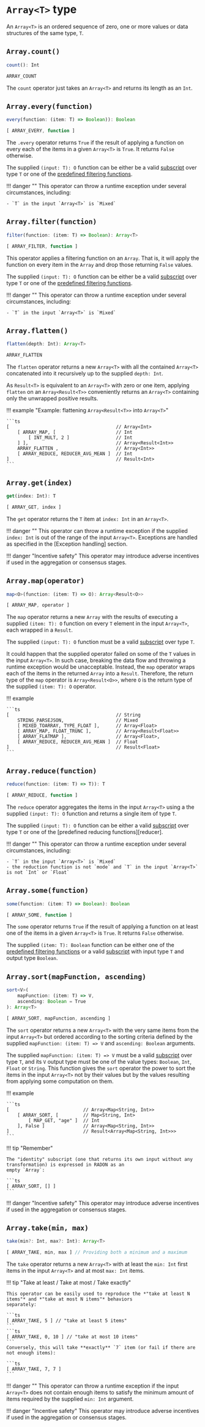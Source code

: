 # `Array<T>` type

An `Array<T>` is an ordered sequence of zero, one or more values or data structures of the same type, `T`.
    
## `Array.count()`
```ts
count(): Int
```
```ts
ARRAY_COUNT
```
The `count` operator just takes an `Array<T>` and returns its length as an `Int`.
    
## `Array.every(function)`
```ts
every(function: (item: T) => Boolean)): Boolean
```
```ts
[ ARRAY_EVERY, function ]
```
The `.every` operator returns `True` if the result of applying a function on every each of the items in a given
`Array<T>` is `True`. It returns `False` otherwise.

The supplied `(input: T): O` function can be either be a valid [subscript] over type `T` or one of the
[predefined filtering functions][filters].

!!! danger ""
    This operator can throw a runtime exception under several circumstances, including:
    
    - `T` in the input `Array<T>` is `Mixed`

## `Array.filter(function)`
```ts
filter(function: (item: T) => Boolean): Array<T>
```
```ts
[ ARRAY_FILTER, function ]
```
This operator applies a filtering function on an `Array`. That is, it will apply the function on every item in the
`Array` and drop those returning `False` values.

The supplied `(input: T): O` function can be either be a valid [subscript] over type `T` or one of the
[predefined filtering functions][filters].

!!! danger ""
    This operator can throw a runtime exception under several circumstances, including:
    
    - `T` in the input `Array<T>` is `Mixed`

## `Array.flatten()`
```ts
flatten(depth: Int): Array<T>
```
```ts
ARRAY_FLATTEN
```
The `flatten` operator returns a new `Array<T>` with all the contained `Array<T>` concatenated into it recursively up
to the supplied `depth: Int`.

As `Result<T>` is equivalent to an `Array<T>` with zero or one item, applying `flatten` on an `Array<Result<T>>`
conveniently returns an `Array<T>` containing only the unwrapped positive results.

!!! example "Example: flattening `Array<Result<T>>` into `Array<T>`"

    ```ts
    [                                       // Array<Int>
        [ ARRAY_MAP, [                      // Int
            [ INT_MULT, 2 ]                 // Int
        ] ],                                // Array<Result<Int>>
        ARRAY_FLATTEN ,                     // Array<Int>>
        [ ARRAY_REDUCE, REDUCER_AVG_MEAN ]  // Int
    ]                                       // Result<Int>
    ```

## `Array.get(index)`
```ts
get(index: Int): T
```
```ts
[ ARRAY_GET, index ]
```
The `get` operator returns the `T` item at `index: Int` in an `Array<T>`.

!!! danger ""
    This operator can throw a runtime exception if the supplied `index: Int` is out of the range of the input
    `Array<T>`.
    Exceptions are handled as specified in the [Exception handling] section.

!!! danger "Incentive safety"
    This operator may introduce adverse incentives if used in the aggregation or consensus stages.

## `Array.map(operator)`
```ts
map<O>(function: (item: T) => O): Array<Result<O>>
```
```ts
[ ARRAY_MAP, operator ]
```
The `map` operator returns a new `Array` with the results of executing a supplied `(item: T): O` function on every `T`
element in the input `Array<T>`, each wrapped in a `Result`.

The supplied `(input: T): O` function must be a valid [subscript] over type `T`.

It could happen that the supplied operator failed on some of the `T` values in the input `Array<T>`. In such case,
breaking the data flow and throwing a runtime exception would be unacceptable. Instead, the `map` operator wraps each
of the items in the returned `Array` into a `Result`. Therefore, the return type of the `map` operator is
`Array<Result<O>>`, where `O` is the return type of the supplied `(item: T): O` operator.

!!! example

    ```ts
    [                                       // String
        STRING_PARSEJSON,                   // Mixed
        [ MIXED_TOARRAY, TYPE_FLOAT ],      // Array<Float>
        [ ARRAY_MAP, FLOAT_TRUNC ],         // Array<Result<Float>>
        [ ARRAY_FLATMAP ],                  // Array<Float>,
        [ ARRAY_REDUCE, REDUCER_AVG_MEAN ]  // Float
    ]                                       // Result<Float>
    ```

## `Array.reduce(function)`
```ts
reduce(function: (item: T) => T)): T
```
```ts
[ ARRAY_REDUCE, function ]
```
The `reduce` operator aggregates the items in the input `Array<T>` using a the supplied `(input: T): O` function and
returns a single item of type `T`.

The supplied `(input: T): O` function can be either a valid [subscript] over type `T` or one of the
[predefined reducing functions][reducer].

!!! danger ""
    This operator can throw a runtime exception under several circumstances, including:
    
    - `T` in the input `Array<T>` is `Mixed`
    - the reduction function is not `mode` and `T` in the input `Array<T>` is not `Int` or `Float`
    

## `Array.some(function)`
```ts
some(function: (item: T) => Boolean): Boolean
```
```ts
[ ARRAY_SOME, function ]
```
The `some` operator returns `True` if the result of applying a function on at least one of the items in a given
`Array<T>` is `True`. It returns `False` otherwise.

The supplied `(item: T): Boolean` function can be either one of the [predefined filtering functions][filters] or a
valid [subscript] with input type `T` and output type `Boolean`.

## `Array.sort(mapFunction, ascending)`
```ts
sort<V>(
    mapFunction: (item: T) => V,
    ascending: Boolean = True
): Array<T>
```
```ts
[ ARRAY_SORT, mapFunction, ascending ]
```
The `sort` operator returns a new `Array<T>` with the very same items from the input `Array<T>` but ordered according
to the sorting criteria defined by the supplied `mapFunction: (item: T) => V` and `ascending: Boolean` arguments.

The supplied `mapFunction: (item: T) => V` must be a valid [subscript] over type `T`, and its `V` output type must be
one of the value types: `Boolean`, `Int`, `Float` or `String`. This function gives the `sort` operator the power to
sort the items in the input `Array<T>` not by their values but by the values resulting from applying some computation
on them.

!!! example

    ```ts
    [                           // Array<Map<String, Int>>
        [ ARRAY_SORT, [         // Map<String, Int>
            [ MAP_GET, "age" ]  // Int
        ], False ]              // Array<Map<String, Int>>
    ]                           // Result<Array<Map<String, Int>>>
    ```

!!! tip "Remember"

    The "identity" subscript (one that returns its own input without any transformation) is expressed in RADON as an
    empty `Array`:

    ```ts
    [ ARRAY_SORT, [] ]
    ```

!!! danger "Incentive safety"
    This operator may introduce adverse incentives if used in the aggregation or consensus stages.

## `Array.take(min, max)`
```ts
take(min?: Int, max?: Int): Array<T>
```
```ts
[ ARRAY_TAKE, min, max ] // Providing both a minimum and a maximum
```
The `take` operator returns a new `Array<T>` with at least the `min: Int` first items in the input `Array<T>` and at
most `max: Int` items.

!!! tip "Take at least / Take at most / Take exactly"

    This operator can be easily used to reproduce the *"take at least N items"* and *"take at most N items"* behaviors
    separately:

    ```ts
    [ ARRAY_TAKE, 5 ] // "take at least 5 items"
    ```
    ```ts
    [ ARRAY_TAKE, 0, 10 ] // "take at most 10 items"
    ```
    Conversely, this will take **exactly** `7` item (or fail if there are not enough items):

    ```ts
    [ ARRAY_TAKE, 7, 7 ]
    ```

!!! danger ""
    This operator can throw a runtime exception if the input `Array<T>` does not contain enough items to satisfy the
    minimum amount of items required by the supplied `min: Int` argument.

!!! danger "Incentive safety"
    This operator may introduce adverse incentives if used in the aggregation or consensus stages.

[subscript]: ../../subscripts
[filters]: ../../functions#filtering-functions
[reducers]: ../../functions#reducing-functions